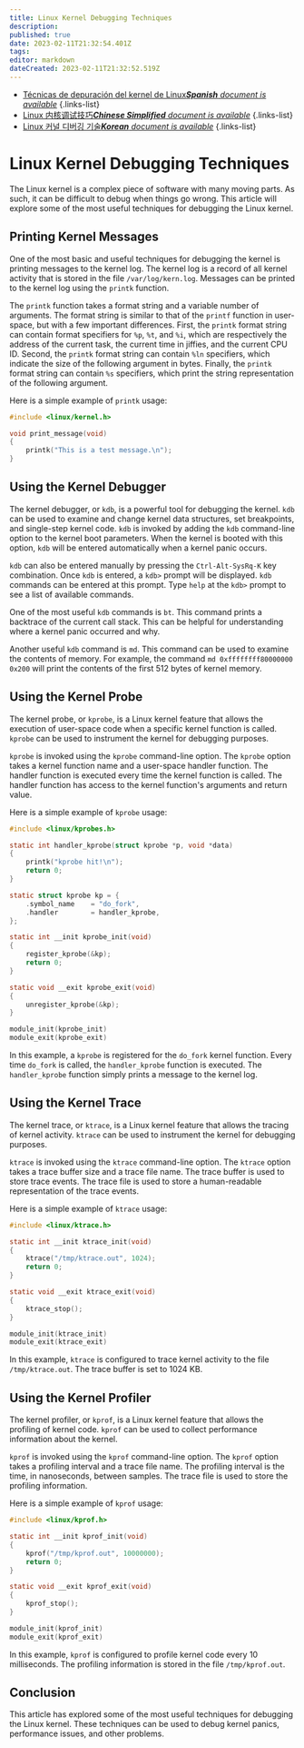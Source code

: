 ```yaml
---
title: Linux Kernel Debugging Techniques
description: 
published: true
date: 2023-02-11T21:32:54.401Z
tags: 
editor: markdown
dateCreated: 2023-02-11T21:32:52.519Z
---
```


- [Técnicas de depuración del kernel de Linux***Spanish** document is available*](/es/Knowledge-base/Linux/linux-kernel-debugging-techniques)
{.links-list}
- [Linux 内核调试技巧***Chinese Simplified** document is available*](/zh/Knowledge-base/Linux/linux-kernel-debugging-techniques)
{.links-list}
- [Linux 커널 디버깅 기술***Korean** document is available*](/ko/Knowledge-base/Linux/linux-kernel-debugging-techniques)
{.links-list}


# Linux Kernel Debugging Techniques

The Linux kernel is a complex piece of software with many moving parts. As such, it can be difficult to debug when things go wrong. This article will explore some of the most useful techniques for debugging the Linux kernel.

## Printing Kernel Messages

One of the most basic and useful techniques for debugging the kernel is printing messages to the kernel log. The kernel log is a record of all kernel activity that is stored in the file `/var/log/kern.log`. Messages can be printed to the kernel log using the `printk` function.

The `printk` function takes a format string and a variable number of arguments. The format string is similar to that of the `printf` function in user-space, but with a few important differences. First, the `printk` format string can contain format specifiers for `%p`, `%t`, and `%i`, which are respectively the address of the current task, the current time in jiffies, and the current CPU ID. Second, the `printk` format string can contain `%ln` specifiers, which indicate the size of the following argument in bytes. Finally, the `printk` format string can contain `%s` specifiers, which print the string representation of the following argument.

Here is a simple example of `printk` usage:

```c
#include <linux/kernel.h>

void print_message(void)
{
    printk("This is a test message.\n");
}
```

## Using the Kernel Debugger

The kernel debugger, or `kdb`, is a powerful tool for debugging the kernel. `kdb` can be used to examine and change kernel data structures, set breakpoints, and single-step kernel code. `kdb` is invoked by adding the `kdb` command-line option to the kernel boot parameters. When the kernel is booted with this option, `kdb` will be entered automatically when a kernel panic occurs.

`kdb` can also be entered manually by pressing the `Ctrl-Alt-SysRq-K` key combination. Once `kdb` is entered, a `kdb>` prompt will be displayed. `kdb` commands can be entered at this prompt. Type `help` at the `kdb>` prompt to see a list of available commands.

One of the most useful `kdb` commands is `bt`. This command prints a backtrace of the current call stack. This can be helpful for understanding where a kernel panic occurred and why.

Another useful `kdb` command is `md`. This command can be used to examine the contents of memory. For example, the command `md 0xffffffff80000000 0x200` will print the contents of the first 512 bytes of kernel memory.

## Using the Kernel Probe

The kernel probe, or `kprobe`, is a Linux kernel feature that allows the execution of user-space code when a specific kernel function is called. `kprobe` can be used to instrument the kernel for debugging purposes.

`kprobe` is invoked using the `kprobe` command-line option. The `kprobe` option takes a kernel function name and a user-space handler function. The handler function is executed every time the kernel function is called. The handler function has access to the kernel function's arguments and return value.

Here is a simple example of `kprobe` usage:

```c
#include <linux/kprobes.h>

static int handler_kprobe(struct kprobe *p, void *data)
{
    printk("kprobe hit!\n");
    return 0;
}

static struct kprobe kp = {
    .symbol_name    = "do_fork",
    .handler        = handler_kprobe,
};

static int __init kprobe_init(void)
{
    register_kprobe(&kp);
    return 0;
}

static void __exit kprobe_exit(void)
{
    unregister_kprobe(&kp);
}

module_init(kprobe_init)
module_exit(kprobe_exit)
```

In this example, a `kprobe` is registered for the `do_fork` kernel function. Every time `do_fork` is called, the `handler_kprobe` function is executed. The `handler_kprobe` function simply prints a message to the kernel log.

## Using the Kernel Trace

The kernel trace, or `ktrace`, is a Linux kernel feature that allows the tracing of kernel activity. `ktrace` can be used to instrument the kernel for debugging purposes.

`ktrace` is invoked using the `ktrace` command-line option. The `ktrace` option takes a trace buffer size and a trace file name. The trace buffer is used to store trace events. The trace file is used to store a human-readable representation of the trace events.

Here is a simple example of `ktrace` usage:

```c
#include <linux/ktrace.h>

static int __init ktrace_init(void)
{
    ktrace("/tmp/ktrace.out", 1024);
    return 0;
}

static void __exit ktrace_exit(void)
{
    ktrace_stop();
}

module_init(ktrace_init)
module_exit(ktrace_exit)
```

In this example, `ktrace` is configured to trace kernel activity to the file `/tmp/ktrace.out`. The trace buffer is set to 1024 KB.

## Using the Kernel Profiler

The kernel profiler, or `kprof`, is a Linux kernel feature that allows the profiling of kernel code. `kprof` can be used to collect performance information about the kernel.

`kprof` is invoked using the `kprof` command-line option. The `kprof` option takes a profiling interval and a trace file name. The profiling interval is the time, in nanoseconds, between samples. The trace file is used to store the profiling information.

Here is a simple example of `kprof` usage:

```c
#include <linux/kprof.h>

static int __init kprof_init(void)
{
    kprof("/tmp/kprof.out", 10000000);
    return 0;
}

static void __exit kprof_exit(void)
{
    kprof_stop();
}

module_init(kprof_init)
module_exit(kprof_exit)
```

In this example, `kprof` is configured to profile kernel code every 10 milliseconds. The profiling information is stored in the file `/tmp/kprof.out`.

## Conclusion

This article has explored some of the most useful techniques for debugging the Linux kernel. These techniques can be used to debug kernel panics, performance issues, and other problems.